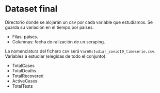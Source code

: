 # Dataset final
 
Directorio donde se alojarán un csv por cada variable que estudiamos. Se guarda su variación en el tiempo por países.

* Filas: países.
* Columnas: fecha de ralización de un scraping.

La nomenclatura del fichero csv será `VarAEstudiar_covid19_timeserie.csv`.
Variables a estudiar (elegidas de todo el conjunto):
* TotalCases
* TotalDeaths
* TotalRecovered
* ActiveCases
* TotalTests